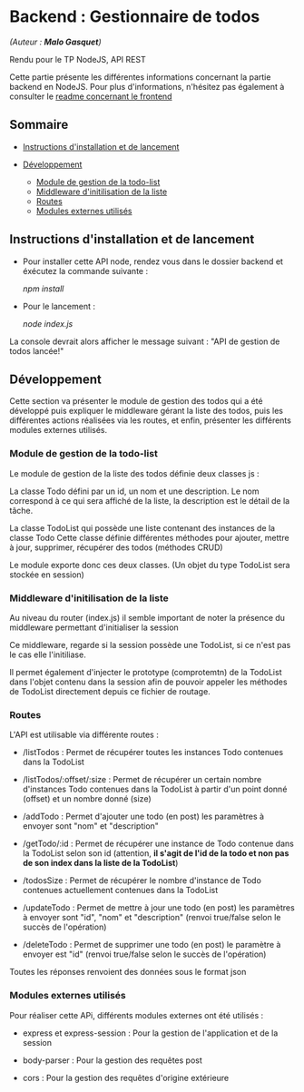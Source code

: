 # Backend : Gestionnaire de todos

*(Auteur : **Malo Gasquet**)*

Rendu pour le TP NodeJS, API REST

Cette partie présente les différentes informations concernant la partie backend en NodeJS. Pour plus d'informations, n'hésitez pas également à consulter le [readme concernant le frontend](../frontend/README.md)

## Sommaire

- [Instructions d'installation et de lancement](#instructions-dinstallation-et-de-lancement)

- [Développement](#développement)

  - [Module de gestion de la todo-list](#)
  - [Middleware d'initilisation de la liste](#module-de-gestion-de-la-todo-list)
  - [Routes](#routes)
  - [Modules externes utilisés](#modules-externes-utilisés)
  
## Instructions d'installation et de lancement

 - Pour installer cette API node, rendez vous dans le dossier backend et éxécutez la commande suivante :

    *npm install*

- Pour le lancement :

  *node index.js*

La console devrait alors afficher le message suivant : "API de gestion de todos lancée!"

## Développement

Cette section va présenter le module de gestion des todos qui a été développé puis expliquer le middleware gérant la liste des todos, puis les différentes actions réalisées via les routes, et enfin, présenter les différents modules externes utilisés.

### Module de gestion de la todo-list

Le module de gestion de la liste des todos définie deux classes js :

La classe Todo défini par un id, un nom et une description.
Le nom correspond à ce qui sera affiché de la liste, la description est le détail de la tâche.

La classe TodoList qui possède une liste contenant des instances de la classe Todo
Cette classe définie différentes méthodes pour ajouter, mettre à jour, supprimer, récupérer des todos (méthodes CRUD)

Le module exporte donc ces deux classes.
(Un objet du type TodoList sera stockée en session)

### Middleware d'initilisation de la liste

Au niveau du router (index.js) il semble important de noter la présence du middleware permettant d'initialiser la session

Ce middleware, regarde si la session possède une TodoList, si ce n'est pas le cas elle l'initiliase.

Il permet également d'injecter le prototype (comprotemtn) de la TodoList dans l'objet contenu dans la session afin de pouvoir appeler les méthodes de TodoList directement depuis ce fichier de routage.

### Routes

L'API est utilisable via différente routes :

- /listTodos : Permet de récupérer toutes les instances Todo contenues dans la TodoList

- /listTodos/:offset/:size : Permet de récupérer un certain nombre d'instances Todo contenues dans la TodoList à partir d'un point donné (offset) et un nombre donné (size)

- /addTodo : Permet d'ajouter une todo (en post) les paramètres à envoyer sont "nom" et "description"

- /getTodo/:id : Permet de récupérer une instance de Todo contenue dans la TodoList selon son id (attention,  **il s'agit de l'id de la todo et non pas de son index dans la liste de la TodoList**)

- /todosSize : Permet de récupérer le nombre d'instance de Todo contenues actuellement contenues dans la TodoList

- /updateTodo : Permet de mettre à jour une todo (en post) les paramètres à envoyer sont "id", "nom" et "description" (renvoi true/false selon le succès de l'opération)

- /deleteTodo : Permet de supprimer une todo (en post) le paramètre à envoyer est "id" (renvoi true/false selon le succès de l'opération)

Toutes les réponses renvoient des données sous le format json

### Modules externes utilisés

Pour réaliser cette APi, différents modules externes ont été utilisés :

- express et express-session : Pour la gestion de l'application et de la session

- body-parser : Pour la gestion des requêtes post

- cors : Pour la gestion des requêtes d'origine extérieure






